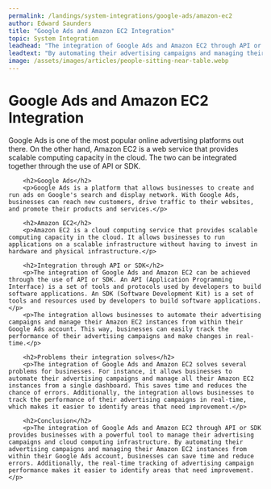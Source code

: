 ```yaml
---
permalink: /landings/system-integrations/google-ads/amazon-ec2
author: Edward Saunders
title: "Google Ads and Amazon EC2 Integration"
topic: System Integration
leadhead: "The integration of Google Ads and Amazon EC2 through API or SDK provides businesses with a powerful tool to manage their advertising campaigns and cloud computing infrastructure"
leadtext: "By automating their advertising campaigns and managing their Amazon EC2 instances from within their Google Ads account, businesses can save time and reduce errors. Additionally, the real-time tracking of advertising campaign performance makes it easier to identify areas that need improvement."
image: /assets/images/articles/people-sitting-near-table.webp
---
```

<div class="arttext">        <h1>Google Ads and Amazon EC2 Integration</h1>
        <p>Google Ads is one of the most popular online advertising platforms out there. On the other hand, Amazon EC2 is a web service that provides scalable computing capacity in the cloud. The two can be integrated together through the use of API or SDK.</p>
        
        <h2>Google Ads</h2>
        <p>Google Ads is a platform that allows businesses to create and run ads on Google's search and display network. With Google Ads, businesses can reach new customers, drive traffic to their websites, and promote their products and services.</p>
        
        <h2>Amazon EC2</h2>
        <p>Amazon EC2 is a cloud computing service that provides scalable computing capacity in the cloud. It allows businesses to run applications on a scalable infrastructure without having to invest in hardware and physical infrastructure.</p>
        
        <h2>Integration through API or SDK</h2>
        <p>The integration of Google Ads and Amazon EC2 can be achieved through the use of API or SDK. An API (Application Programming Interface) is a set of tools and protocols used by developers to build software applications. An SDK (Software Development Kit) is a set of tools and resources used by developers to build software applications.</p>
        <p>The integration allows businesses to automate their advertising campaigns and manage their Amazon EC2 instances from within their Google Ads account. This way, businesses can easily track the performance of their advertising campaigns and make changes in real-time.</p>
        
        <h2>Problems their integration solves</h2>
        <p>The integration of Google Ads and Amazon EC2 solves several problems for businesses. For instance, it allows businesses to automate their advertising campaigns and manage all their Amazon EC2 instances from a single dashboard. This saves time and reduces the chance of errors. Additionally, the integration allows businesses to track the performance of their advertising campaigns in real-time, which makes it easier to identify areas that need improvement.</p>
        
        <h2>Conclusion</h2>
        <p>The integration of Google Ads and Amazon EC2 through API or SDK provides businesses with a powerful tool to manage their advertising campaigns and cloud computing infrastructure. By automating their advertising campaigns and managing their Amazon EC2 instances from within their Google Ads account, businesses can save time and reduce errors. Additionally, the real-time tracking of advertising campaign performance makes it easier to identify areas that need improvement.</p>
</div>